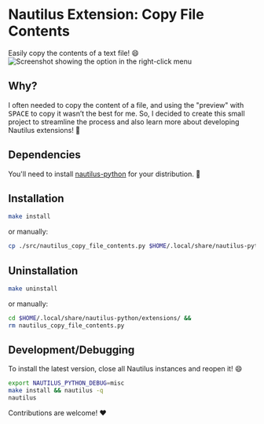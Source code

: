 # Nautilus Extension: Copy File Contents

Easily copy the contents of a text file! 😄  
![Screenshot showing the option in the right-click menu](https://github.com/user-attachments/assets/2b5fb209-3c24-48ba-9f80-49702d5f720b)

## Why?

I often needed to copy the content of a file, and using the "preview" with
<kbd>SPACE</kbd> to copy it wasn’t the best for me. So, I decided to create
this small project to streamline the process and also learn more about
developing Nautilus extensions! 🚀

## Dependencies

You'll need to install [nautilus-python](https://gitlab.gnome.org/GNOME/nautilus-python) for your distribution. 🙂

## Installation

```bash
make install
```

or manually:

```bash
cp ./src/nautilus_copy_file_contents.py $HOME/.local/share/nautilus-python/extensions/
```

## Uninstallation

```bash
make uninstall
```

or manually:

```bash
cd $HOME/.local/share/nautilus-python/extensions/ &&
rm nautilus_copy_file_contents.py
```

## Development/Debugging

To install the latest version, close all Nautilus instances and reopen it! 😄

```bash
export NAUTILUS_PYTHON_DEBUG=misc
make install && nautilus -q
nautilus
```

Contributions are welcome! :heart:
